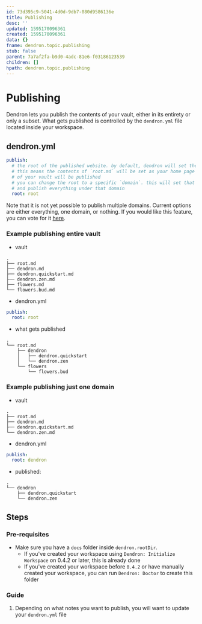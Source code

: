 ```yaml
---
id: 73d395c9-5041-4d0d-9db7-080d9586136e
title: Publishing
desc: ''
updated: 1595170096361
created: 1595170096361
data: {}
fname: dendron.topic.publishing
stub: false
parent: 7a7af2fa-b9d0-4adc-81e6-f03186123539
children: []
hpath: dendron.topic.publishing
---
```


# Publishing

Dendron lets you publish the contents of your vault, either in its entirety or only a subset. What gets published is controlled by the `dendron.yml` file located inside your workspace. 

## dendron.yml
```yml
publish:
  # the root of the published website. by default, dendron will set the root to `root.md`
  # this means the contents of `root.md` will be set as your home page and that all the contents
  # of your vault will be published
  # you can change the root to a specific `domain`. this will set that `domain` as the home page
  # and publish everything under that domain
  root: root 

```

Note that it is not yet possible to publish multiple domains. Current options are either everything, one domain, or nothing. If you would like this feature, you can vote for it [here](https://github.com/dendronhq/dendron/issues/64).

### Example publishing entire vault
- vault
```
.
├── root.md
├── dendron.md
├── dendron.quickstart.md
├── dendron.zen.md
├── flowers.md
└── flowers.bud.md
```
- dendron.yml
```yml
publish:
  root: root
```
- what gets published

```
.
└── root.md
    ├── dendron
    │   ├── dendron.quickstart
    │   └── dendron.zen
    └── flowers
        └── flowers.bud
```

### Example publishing just one domain
- vault
```
.
├── root.md
├── dendron.md
├── dendron.quickstart.md
└── dendron.zen.md
```
- dendron.yml
```yml
publish:
  root: dendron
```
- published:

```
.
└── dendron
    ├── dendron.quickstart
    └── dendron.zen
```

## Steps

### Pre-requisites
- Make sure you have a `docs` folder inside `dendron.rootDir`.
    - If you've created your workspace using `Dendron: Initialize Workspace` on 0.4.2 or later, this is already done 
    - If you've created your workspace before `0.4.2` or have manually created your workspace, you can run `Dendron: Doctor` to create this folder

### Guide
1. Depending on what notes you want to publish, you will want to update your `dendron.yml` file


